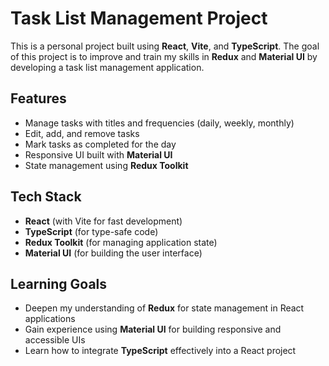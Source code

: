 # Task List Management Project

This is a personal project built using **React**, **Vite**, and **TypeScript**. The goal of this project is to improve and train my skills in **Redux** and **Material UI** by developing a task list management application.

## Features

- Manage tasks with titles and frequencies (daily, weekly, monthly)
- Edit, add, and remove tasks
- Mark tasks as completed for the day
- Responsive UI built with **Material UI**
- State management using **Redux Toolkit**

## Tech Stack

- **React** (with Vite for fast development)
- **TypeScript** (for type-safe code)
- **Redux Toolkit** (for managing application state)
- **Material UI** (for building the user interface)

## Learning Goals

- Deepen my understanding of **Redux** for state management in React applications
- Gain experience using **Material UI** for building responsive and accessible UIs
- Learn how to integrate **TypeScript** effectively into a React project